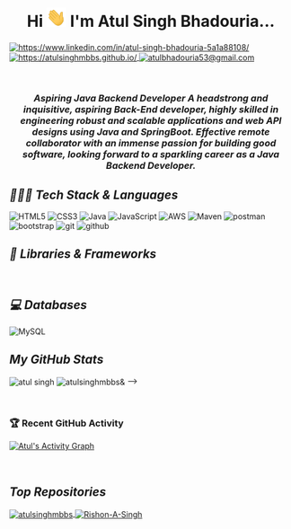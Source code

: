 
<!--
**atulsinghmbbs/atulsinghmbbs** is a ✨ _special_ ✨ repository because its `README.md` (this file) appears on your GitHub profile.

Here are some ideas to get you started:

- 🔭 I’m currently working on ...
- 🌱 I’m currently learning ...
- 👯 I’m looking to collaborate on ...
- 🤔 I’m looking for help with ...
- 💬 Ask me about ...
- 📫 How to reach me: ...
- 😄 Pronouns: ...
- ⚡ Fun fact: ...
--><!----------------------------------- Heading Section ------------------------------------>
<h1 align="center">
    Hi
    <img src="https://raw.githubusercontent.com/ABSphreak/ABSphreak/master/gifs/Hi.gif" width="35">
    I'm Atul Singh Bhadouria...
</h1>


<p align="left">
    <a href="https://www.linkedin.com/in/atul-singh-bhadouria-5a1a88108/">
        <img align="center" src="https://img.shields.io/badge/LinkedIn-0077B5?style=for-the-badge&logo=linkedin&logoColor=white" alt="https://www.linkedin.com/in/atul-singh-bhadouria-5a1a88108/" />
    </a>
    <a href="https://atulsinghmbbs.github.io/">
        <img align="center" src="https://img.shields.io/badge/Portfolio-18A303?style=for-the-badge&logo=ionic&logoColor=white" alt="https://atulsinghmbbs.github.io/" />
    </a>
    <a title="atulbhadouria53@gmail.com" href="mailto:atulbhadouria53@gmail.com">
        <img align="center" src="https://img.shields.io/badge/Gmail-D14836?style=for-the-badge&logo=gmail&logoColor=white" alt="atulbhadouria53@gmail.com" />
    </a>
</p>
<br>
<!----------------------------------- About Section ------------------------------------>

<h3 align="center">
   <i> Aspiring Java Backend Developer</i>
    <i> A headstrong and inquisitive, aspiring Back-End developer, highly skilled in engineering robust and scalable applications and web API designs using Java and SpringBoot. Effective remote collaborator with an immense passion for building good software, looking forward to a sparkling career as a Java Backend Developer.</i>
</h3
  

<br>
  
<!----------------------------------- Tech Stack Section ------------------------------------>


### <h2><i>👨🏻‍💻 Tech Stack & Languages</i></h2>
![HTML5](https://img.shields.io/badge/HTML5-E34F26?style=for-the-badge&logo=html5&logoColor=white)
![CSS3](https://img.shields.io/badge/CSS3-1572B6?style=for-the-badge&logo=css3&logoColor=white)
![Java](https://img.shields.io/badge/Java-ED8B00?style=for-the-badge&logo=java&logoColor=white)
![JavaScript](https://img.shields.io/badge/JavaScript-323330?style=for-the-badge&logo=javascript&logoColor=F7DF1E)
 <img src="https://img.shields.io/badge/AWS-%23FF9900.svg?style=for-the-badge&logo=amazon-aws&logoColor=white" alt="AWS" />
    <img src="https://img.shields.io/badge/apache_maven-C71A36?style=for-the-badge&logo=apachemaven&logoColor=white" alt="Maven" />
     <img src="https://img.shields.io/badge/Postman-FF6C37?style=for-the-badge&logo=Postman&logoColor=white" alt="postman" />
<img src="https://img.shields.io/badge/Bootstrap-563D7C?style=for-the-badge&logo=bootstrap&logoColor=white" alt="bootstrap" />
<img src="https://img.shields.io/badge/Git-f44d27?style=for-the-badge&logo=git&logoColor=white" alt="git" />
<img src="https://img.shields.io/badge/GitHub-100000?style=for-the-badge&logo=github&logoColor=white" alt="github" />



### <h2><i>🚀 Libraries & Frameworks</i></h2>
<a href="" target="blank"><img src="https://img.shields.io/static/v1?style=for-the-badge&message=Spring&color=852100&label=" alt=""/></a>
<a href="" target="blank"><img src="https://img.shields.io/static/v1?style=for-the-badge&message=SpringBoot&color=00d09c&label=" alt="" /></a>
<a href="" target="blank"><img src="https://img.shields.io/static/v1?style=for-the-badge&message=Hibernate&color=000030&label=" alt=""/></a>
<a href="" target="blank"><img src="https://img.shields.io/static/v1?style=for-the-badge&message=JDBC&color=400030&label=" alt=""/></a>
<a href="" target="blank"><img src="https://img.shields.io/static/v1?style=for-the-badge&message=Servlets&color=700030&label=" alt=""/></a>


### <h2><i>💻 Databases</i></h2>
![MySQL](https://img.shields.io/badge/MySQL-00000F?style=for-the-badge&logo=mysql&logoColor=white)

 
 
 
<!----------------------------------- Social Media Links Section ------------------------------------>





 
 
 

<!----------------------------------- Star Section ------------------------------------>

 <h2><i>My GitHub Stats</i></h2>

<p>
<!--     <img align="center" src="https://github-readmestats.vercel.app/apiusername=atulsinghmbbs&show_icons=true&include_all_commits=true&count_private=true&hide=issues,contribs&border_radius=0&locale=en&theme=dark" alt="atulsinghmbbs" height="139" /> -->
     <img align="center" src="https://github-readme-stats-sigma-five.vercel.app/api?username=atulsinghmbbs&show_icons=true&include_all_commits=true&count_private=true&hide=issues,contribs&border_radius=0&locale=en&theme=dark" alt="atul singh" height="139" />
<!--     <img align="center" src="https://github-readme-stats-sigma-five.vercel.app/api/top-langs/?username=atulsinghmbbs&theme=react&line_height=40&hide=css"/> </a> -->
    <img align="center" src="https://github-readme-stats.vercel.app/api/top-langs/?username=atulsinghmbbs&layout=compact&exclude_repo=masai-course/atul_fw19_0455,Online-Hardware-and-Software-Application=Shell&border_radius=0&theme=dark" alt="atulsinghmbbs&" height="139"/> -->
    
</p>
<br>
  
 <!--------------------------------------------------------------------------------> 
   ### :trophy: Recent GitHub Activity
 <p>   
 <a href="https://github-readme-activity-graph.cyclic.app/graph?username=atulsinghmbbs&theme=react">
        <img
          alt="Atul's Activity Graph"
          src="https://github-readme-activity-graph.cyclic.app/graph?username=atulsinghmbbs&bg_color=0D1117&color=5BCDEC&line=5BCDEC&point=FFFFFF&hide_border=true&width=100vh"
        />
 </a>    
</p>

<!--   <br/>
   <a href="https://github.com/atulsinghmbbs"><img alt="atul's Activity Graph" src="https://activity-graph.herokuapp.com/graph?username=atulsinghmbbs&custom_title=atulsinghmbbs's%20Contribution%20Graph&theme=react-dark"/></a>
  <br/> -->


<br/>



<!----------------------------------- Top Repository Section ------------------------------------>

<h2><i>Top Repositories</i></h2>


<p>

<a href="https://github.com/bhupirao/Foodie-Express">
     <img align="center" src="https://github-readme-stats-sigma-five.vercel.app/api/pin/?username=bhupirao&repo=Foodie-Express&locale=en&border_radius=0&theme=dark" alt="atulsinghmbbs"/>
   
  </a> 


   
   <a href="https://github.com/Rishon-A-Singh/Online-Cab-Booking-backend">
        <img align="center" src="https://github-readme-stats-sigma-five.vercel.app/api/pin/?username=Rishon-A-Singh&repo=Online-Cab-Booking-backend&locale=en&border_radius=0&theme=dark" alt="Rishon-A-Singh"/>
    </a>
   
</p>
 





